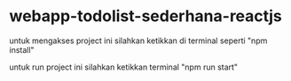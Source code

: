 # webapp-todolist-sederhana-reactjs
untuk mengakses project ini silahkan ketikkan di terminal seperti 
"npm install"

untuk run project ini silahkan ketikkan terminal 
"npm run start"
